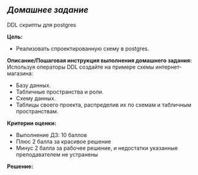 ## *Домашнее задание*  
DDL скрипты для postgres  

**Цель:**  
* Реализовать спроектированную схему в postgres.  

**Описание/Пошаговая инструкция выполнения домашнего задания:**    
Используя операторы DDL создайте на примере схемы интернет-магазина:    

* Базу данных.  
* Табличные пространства и роли.  
* Схему данных.  
* Таблицы своего проекта, распределив их по схемам и табличным пространствам.  

**Критерии оценки:**  
* Выполнение ДЗ: 10 баллов  
* Плюс 2 балла за красивое решение  
* Минус 2 балла за рабочее решение, и недостатки указанные преподавателем не устранены  

**Решение:**  

